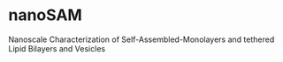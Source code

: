 # nanoSAM
Nanoscale Characterization of Self-Assembled-Monolayers and tethered Lipid Bilayers and Vesicles
